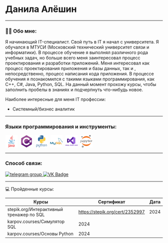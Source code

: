 # Данила Алёшин


---


### :man_technologist: Обо мне:
  Я начинающий IT-специалист. Свой путь в IT я начал с университета. Я обучался в МТУСИ (Московский технический университет связи и информатики). В процессе обучение я выполнял различного рода учебных задач, но больше всего меня заинтересовал процесс проектирования и разработки приложений. Меня интересовал как процесс проектирования приложения и базы данных, так и , непосредственно, процесс написания кода приложения. В процессе обучения я познакомился с такими языками программирования, как C++, C#, Java, Python, SQL. На данный момент прохожу курсы, чтобы заполнить пробелы в знаниях и подчерпнуть что-нибудь новое.

  Наиболее интересные для меня IT профессии:
- Системный/бизнес аналитик



---



### Языки программирования и инструменты:
<div>
  <img src="https://github.com/devicons/devicon/blob/master/icons/java/java-original-wordmark.svg" title="Java" alt="Java" width="40" height="40"/>&nbsp;
  <img src="https://github.com/devicons/devicon/blob/master/icons/csharp/csharp-original.svg" title="Csharp" alt="Csharp" width="40" height="40"/>&nbsp;
  <img src="https://github.com/devicons/devicon/blob/master/icons/python/python-original-wordmark.svg" title="Python" alt="Python" width="40" height="40"/>&nbsp;
  <img src="https://github.com/devicons/devicon/blob/master/icons/mysql/mysql-original-wordmark.svg" title="MySQL" alt="MySQL" width="40" height="40"/>&nbsp;
  <img src="https://github.com/devicons/devicon/blob/master/icons/visualstudio/visualstudio-original-wordmark.svg" title="VisualStudio" alt="VisualStudio" width="40" height="40"/>&nbsp;
  <img src="https://github.com/devicons/devicon/blob/master/icons/jupyter/jupyter-original-wordmark.svg" title="Jupyter" alt="Jupyter" width="40" height="40"/>&nbsp;


---


### Способ связи:
  <div id="badges">
       <a href="https://t.me/danila_aleshin" target="_blank">
      <img src="https://cdn-icons-png.flaticon.com/512/2111/2111646.png" width="40" height="40" alt="telegram group"/>
    </a>
     <a href="mailto:danilaaleshin2001@mail.ru" target="_blank">
      <img src="https://cdn-icons-png.flaticon.com/512/281/281769.png" width="40" height="40" alt="VK Badge"/>
    </a>
  </div>



---


 💻 Пройденные курсы:

| Курсы|Сертификат|Дата|
|---|---|---|
| stepik.org/Интерактивный тренажер по SQL                   | <https://stepik.org/cert/2352997> | 2024 |
| karpov.courses/Симулятор SQL                              |2024| |
| karpov.courses/Основы Python                              |2024| |
